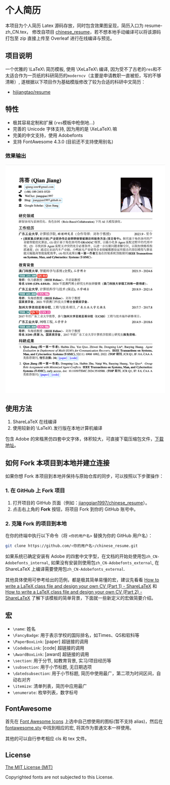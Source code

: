 # 个人简历

本项目为个人简历 Latex 源码存放，同时包含效果图呈现，简历入口为 resume-zh_CN.tex， 修改自项目 [chinese_resume](https://github.com/jiangqian1997/chinese_resume)，若不想本地手动编译可以将该源码打包至 zip 直接上传至 Overleaf 进行在线编译与预览。

## 项目说明

一个优雅的 \LaTeX\ 简历模板, 使用 \XeLaTeX\ 编译, 因为受不了古老的`res`和不太适合作为一页纸的科研简历的`moderncv`（主要是申请教职一直被拒，写的不够清晰）, 遂根据以下项目作为基础模版修改了较为合适的科研中文简历：

- [hijiangtao/resume](https://github.com/hijiangtao/resume?tab=readme-ov-file)

## 特性

- 极其容易定制和扩展 (`res`模板中枪倒地...)
- 完善的 Unicode 字体支持, 因为用的是 \XeLaTeX\ 嘛
- 完美的中文支持，使用 Adobefonts
- 支持 FontAwesome 4.3.0 (目前还不支持使用别名)

### 效果输出

![resume-zh_CN.png](./resume-zh_CN.png)

## 使用方法

1. ShareLaTeX 在线编译
2. 使用较新的 \LaTeX\ 发行版在本地计算机编译

包含 Adobe 的宋楷黑仿四套中文字体，体积较大，可直接下载压缩包文件，[下载地址](https://github.com/jiangqian1997/chinese_resume/releases)。

## 如何 Fork 本项目到本地并建立连接

如果你想 Fork 本项目到本地并保持与原始仓库的同步，可以按照以下步骤操作：

### 1. 在 GitHub 上 Fork 项目
1. 打开项目的 GitHub 页面（例如：[jiangqian1997/chinese_resume](https://github.com/jiangqian1997/chinese_resume)）。
2. 点击右上角的 **Fork** 按钮，将项目 Fork 到你的 GitHub 账号中。

### 2. 克隆 Fork 的项目到本地
在你的终端中执行以下命令（将 `<你的用户名>` 替换为你的 GitHub 用户名）：
```bash
git clone https://github.com/<你的用户名>/chinese_resume.git
```

如果系统已确定安装有 Adobe 的四套中文字型，在文档的开始处使用包`zh_CN-Adobefonts_internal`, 如果没有安装则使用包`zh_CN-Adobefonts_external`, 在 ShareLaTeX 上编译需要使用包`zh_CN-Adobefonts_external`.

其他具体使用可参考给出的范例，都是极其简单易懂的宏，建议先看看 [How to write a LaTeX class file and design your own CV (Part 1) - ShareLaTeX](https://www.sharelatex.com/blog/2011/03/27/how-to-write-a-latex-class-file-and-design-your-own-cv.html) 和 [How to write a LaTeX class file and design your own CV (Part 2) - ShareLaTeX](https://www.sharelatex.com/blog/2013/06/28/how-to-write-a-latex-class-file-and-design-your-own-cv.html) 了解下该模板的简单背景，下面就一些新定义的宏做简要介绍。


## 宏

- `\name`: 姓名
- `\FancyBadge`: 用于表示学校的国际排名，如Times、QS和软科等
- `\PaperBoxLink`: [paper] 超链接的调用
- `\CodeBoxLink`: [code] 超链接的调用
- `\AwardBoxLink`: [award] 超链接的调用
- `\section`: 用于分节, 如教育背景, 实习/项目经历等
- `\subsection`: 用于小节标题, 无日期选项
- `\datedsubsection`: 用于小节标题, 简历中使用最广，第二项为时间区间，自动右对齐
- `\itemize`: 清单列表，简历中应用最广
- `\enumerate`: 枚举列表，数字标号


## FontAwesome

首先在 [Font Awesome Icons](http://fortawesome.github.io/Font-Awesome/icons/) 上选中自己想使用的图标(暂不支持 alias)，然后在 [fontawesome.sty](https://github.com/billryan/resume/blob/zh_CN/fontawesome.sty) 中找到相应的宏, 将其作为普通文本一样使用。

其他的可以自行参考相应 cls 和 tex 文件。


## License

[The MIT License (MIT)](http://opensource.org/licenses/MIT)

Copyrighted fonts are not subjected to this License.
